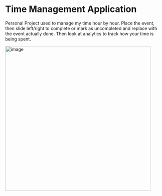 # Time Management Application

Personal Project used to manage my time hour by hour. Place the event, then slide left/right to complete or mark as uncompleted and replace with the event actually done. Then look at analytics to track how your time is being spent.

<img width="463" alt="image" src="https://github.com/AJTech2002/Time-Management-App/assets/25098044/9fb97bfb-6792-44d5-b5a5-5fb66011616d">
